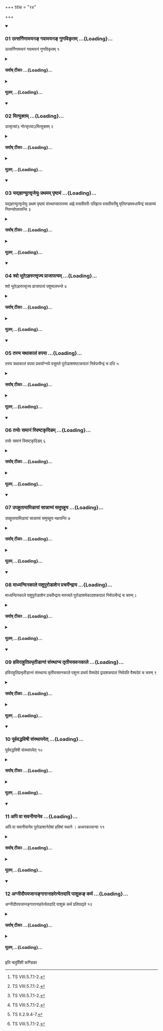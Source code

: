 +++
title = "२४"

+++

<div class="js_include" includetitle="true" newlevelforh1="3" unfilled url="/vedAH_yajuH/taittirIyam/sUtram/ApastambaH/shrautam/vishvAsa-prastutiH/21/24/01_utsargiNAmayana~N_gavAmayana~N_guNavikRtam.md">
<details open><summary><h3>01 उत्सर्गिणामयनङ् गवामयनङ् गुणविकृतम् ...{Loading}...</h3></summary>

उत्सर्गिणामयनं गवामयनं गुणविकृतम् १
</details>
</div>
<div class="js_include collapsed" newlevelforh1="4" title="सर्वाष् टीकाः" unfilled url="/vedAH_yajuH/taittirIyam/sUtram/ApastambaH/shrautam/sarvASh_TIkAH/21/24/01_utsargiNAmayana~N_gavAmayana~N_guNavikRtam.md">
<details><summary><h4>सर्वाष् टीकाः ...{Loading}...</h4></summary>
<details><summary>थिते</summary>

1. The Utsargiṇām ayanam i.e. a year long session of those who have abandoned (days) is a modified Gavāmayana.  
</details>
</details>
</div>
<div class="js_include collapsed" newlevelforh1="4" title="मूलम्" unfilled url="/vedAH_yajuH/taittirIyam/sUtram/ApastambaH/shrautam/mUlam/21/24/01_utsargiNAmayana~N_gavAmayana~N_guNavikRtam.md">
<details><summary><h4>मूलम् ...{Loading}...</h4></summary>

उत्सर्गिणामयनं गवामयनं गुणविकृतम् १
</details>
</div>
<div class="js_include" includetitle="true" newlevelforh1="3" unfilled url="/vedAH_yajuH/taittirIyam/sUtram/ApastambaH/shrautam/vishvAsa-prastutiH/21/24/02_mityuktam.md">
<details open><summary><h3>02 मित्युक्तम् ...{Loading}...</h3></summary>

उत्सृज्यां३ नोत्सृज्या३मित्युक्तम् २
</details>
</div>
<div class="js_include collapsed" newlevelforh1="4" title="सर्वाष् टीकाः" unfilled url="/vedAH_yajuH/taittirIyam/sUtram/ApastambaH/shrautam/sarvASh_TIkAH/21/24/02_mityuktam.md">
<details><summary><h4>सर्वाष् टीकाः ...{Loading}...</h4></summary>
<details><summary>थिते</summary>

2. It is said (in a Brāhmaṇa text) “Should I abandon or should I not"[^1].  

[^1]: TS VIII.5.7.1-2.  

</details>
</details>
</div>
<div class="js_include collapsed" newlevelforh1="4" title="मूलम्" unfilled url="/vedAH_yajuH/taittirIyam/sUtram/ApastambaH/shrautam/mUlam/21/24/02_mityuktam.md">
<details><summary><h4>मूलम् ...{Loading}...</h4></summary>

उत्सृज्यां३ नोत्सृज्या३मित्युक्तम् २
</details>
</div>
<div class="js_include" includetitle="true" newlevelforh1="3" unfilled url="/vedAH_yajuH/taittirIyam/sUtram/ApastambaH/shrautam/vishvAsa-prastutiH/21/24/03_yadyahAnyutsRjeyuH_prathamam_pRShThyaM.md">
<details open><summary><h3>03 यद्यहान्युत्सृजेयुः प्रथमम् पृष्ठ्यं ...{Loading}...</h3></summary>

यद्यहान्युत्सृजेयुः प्रथमं पृष्ठ्यं संस्थाप्यापरस्मा अह्ने वसतीवरीः परिहृत्य वसतीवरीषु मृत्पिण्डमवधायैन्द्रं सान्नाय्यं निरुप्योपवसन्ति ३
</details>
</div>
<div class="js_include collapsed" newlevelforh1="4" title="सर्वाष् टीकाः" unfilled url="/vedAH_yajuH/taittirIyam/sUtram/ApastambaH/shrautam/sarvASh_TIkAH/21/24/03_yadyahAnyutsRjeyuH_prathamam_pRShThyaM.md">
<details><summary><h4>सर्वाष् टीकाः ...{Loading}...</h4></summary>
<details><summary>थिते</summary>

3. If the performers abondon some days, then having completely established (performed) the first Pr̥ṣṭhya-six-day-period, having brought Vasatīvarī water for the next day, having placed a ball of clay, having taken out the material for Sāṁnāyya for Indra, they observe fast.  
</details>
</details>
</div>
<div class="js_include collapsed" newlevelforh1="4" title="मूलम्" unfilled url="/vedAH_yajuH/taittirIyam/sUtram/ApastambaH/shrautam/mUlam/21/24/03_yadyahAnyutsRjeyuH_prathamam_pRShThyaM.md">
<details><summary><h4>मूलम् ...{Loading}...</h4></summary>

यद्यहान्युत्सृजेयुः प्रथमं पृष्ठ्यं संस्थाप्यापरस्मा अह्ने वसतीवरीः परिहृत्य वसतीवरीषु मृत्पिण्डमवधायैन्द्रं सान्नाय्यं निरुप्योपवसन्ति ३
</details>
</div>
<div class="js_include" includetitle="true" newlevelforh1="3" unfilled url="/vedAH_yajuH/taittirIyam/sUtram/ApastambaH/shrautam/vishvAsa-prastutiH/21/24/04_shvo_bhUte-harutsRjya_prAjApatyam.md">
<details open><summary><h3>04 श्वो भूतेऽहरुत्सृज्य प्राजापत्यम् ...{Loading}...</h3></summary>

श्वो भूतेऽहरुत्सृज्य प्राजापत्यं पशुमालभन्ते ४
</details>
</div>
<div class="js_include collapsed" newlevelforh1="4" title="सर्वाष् टीकाः" unfilled url="/vedAH_yajuH/taittirIyam/sUtram/ApastambaH/shrautam/sarvASh_TIkAH/21/24/04_shvo_bhUte-harutsRjya_prAjApatyam.md">
<details><summary><h4>सर्वाष् टीकाः ...{Loading}...</h4></summary>
<details><summary>थिते</summary>

4. On the next day having abondoned one day they seize a victim for Prajāpati.  

</details>
</details>
</div>
<div class="js_include collapsed" newlevelforh1="4" title="मूलम्" unfilled url="/vedAH_yajuH/taittirIyam/sUtram/ApastambaH/shrautam/mUlam/21/24/04_shvo_bhUte-harutsRjya_prAjApatyam.md">
<details><summary><h4>मूलम् ...{Loading}...</h4></summary>

श्वो भूतेऽहरुत्सृज्य प्राजापत्यं पशुमालभन्ते ४
</details>
</div>
<div class="js_include" includetitle="true" newlevelforh1="3" unfilled url="/vedAH_yajuH/taittirIyam/sUtram/ApastambaH/shrautam/vishvAsa-prastutiH/21/24/05_tasya_yathAkAlaM_vapayA.md">
<details open><summary><h3>05 तस्य यथाकालं वपया ...{Loading}...</h3></summary>

तस्य यथाकालं वपया प्रचर्याग्नये वसुमते पुरोडाशमष्टाकपालं निर्वपत्यैन्द्रं च दधि ५
</details>
</div>
<div class="js_include collapsed" newlevelforh1="4" title="सर्वाष् टीकाः" unfilled url="/vedAH_yajuH/taittirIyam/sUtram/ApastambaH/shrautam/sarvASh_TIkAH/21/24/05_tasya_yathAkAlaM_vapayA.md">
<details><summary><h4>सर्वाष् टीकाः ...{Loading}...</h4></summary>
<details><summary>थिते</summary>

5. Having performed the ritual of offering of omentum in its proper time[^1] (the Adhvaryu) takes out the material of the sacrificial bread for Agni Vasumat and curd for Indra.  

[^1]: i.e, at the time of the Morning-pressing.  

</details>
</details>
</div>
<div class="js_include collapsed" newlevelforh1="4" title="मूलम्" unfilled url="/vedAH_yajuH/taittirIyam/sUtram/ApastambaH/shrautam/mUlam/21/24/05_tasya_yathAkAlaM_vapayA.md">
<details><summary><h4>मूलम् ...{Loading}...</h4></summary>

तस्य यथाकालं वपया प्रचर्याग्नये वसुमते पुरोडाशमष्टाकपालं निर्वपत्यैन्द्रं च दधि ५
</details>
</div>
<div class="js_include" includetitle="true" newlevelforh1="3" unfilled url="/vedAH_yajuH/taittirIyam/sUtram/ApastambaH/shrautam/vishvAsa-prastutiH/21/24/06_tayoH_samAnaM_sviShTakRdiDam.md">
<details open><summary><h3>06 तयोः समानं स्विष्टकृदिडम् ...{Loading}...</h3></summary>

तयोः समानं स्विष्टकृदिडम् ६
</details>
</div>
<div class="js_include collapsed" newlevelforh1="4" title="सर्वाष् टीकाः" unfilled url="/vedAH_yajuH/taittirIyam/sUtram/ApastambaH/shrautam/sarvASh_TIkAH/21/24/06_tayoH_samAnaM_sviShTakRdiDam.md">
<details><summary><h4>सर्वाष् टीकाः ...{Loading}...</h4></summary>
<details><summary>थिते</summary>

6. The Sviṣṭakr̥t and Iḍā rites for both of these offerings will be the same (common).  
</details>
</details>
</div>
<div class="js_include collapsed" newlevelforh1="4" title="मूलम्" unfilled url="/vedAH_yajuH/taittirIyam/sUtram/ApastambaH/shrautam/mUlam/21/24/06_tayoH_samAnaM_sviShTakRdiDam.md">
<details><summary><h4>मूलम् ...{Loading}...</h4></summary>

तयोः समानं स्विष्टकृदिडम् ६
</details>
</div>
<div class="js_include" includetitle="true" newlevelforh1="3" unfilled url="/vedAH_yajuH/taittirIyam/sUtram/ApastambaH/shrautam/vishvAsa-prastutiH/21/24/07_upahUtAyAmiDAyAM_sAnnAyyaM_samupahUya.md">
<details open><summary><h3>07 उपहूतायामिडायां सान्नाय्यं समुपहूय ...{Loading}...</h3></summary>

उपहूतायामिडायां सान्नाय्यं समुपहूय भक्षयन्ति ७
</details>
</div>
<div class="js_include collapsed" newlevelforh1="4" title="सर्वाष् टीकाः" unfilled url="/vedAH_yajuH/taittirIyam/sUtram/ApastambaH/shrautam/sarvASh_TIkAH/21/24/07_upahUtAyAmiDAyAM_sAnnAyyaM_samupahUya.md">
<details><summary><h4>सर्वाष् टीकाः ...{Loading}...</h4></summary>
<details><summary>थिते</summary>

7. After the Iḍā has been invoked, having invited each other they consume the Sāṁnāyya.  
</details>
</details>
</div>
<div class="js_include collapsed" newlevelforh1="4" title="मूलम्" unfilled url="/vedAH_yajuH/taittirIyam/sUtram/ApastambaH/shrautam/mUlam/21/24/07_upahUtAyAmiDAyAM_sAnnAyyaM_samupahUya.md">
<details><summary><h4>मूलम् ...{Loading}...</h4></summary>

उपहूतायामिडायां सान्नाय्यं समुपहूय भक्षयन्ति ७
</details>
</div>
<div class="js_include" includetitle="true" newlevelforh1="3" unfilled url="/vedAH_yajuH/taittirIyam/sUtram/ApastambaH/shrautam/vishvAsa-prastutiH/21/24/08_mAdhyandinakAle_pashupuroDAshena_pracharyendrAya.md">
<details open><summary><h3>08 माध्यन्दिनकाले पशुपुरोडाशेन प्रचर्येन्द्राय ...{Loading}...</h3></summary>

माध्यन्दिनकाले पशुपुरोडाशेन प्रचर्येन्द्राय मरुत्वते पुरोडाशमेकादशकपालं निर्वपत्यैन्द्रं च चरुम् ८
</details>
</div>
<div class="js_include collapsed" newlevelforh1="4" title="सर्वाष् टीकाः" unfilled url="/vedAH_yajuH/taittirIyam/sUtram/ApastambaH/shrautam/sarvASh_TIkAH/21/24/08_mAdhyandinakAle_pashupuroDAshena_pracharyendrAya.md">
<details><summary><h4>सर्वाष् टीकाः ...{Loading}...</h4></summary>
<details><summary>थिते</summary>

8. At the time of the mid-day (pressing), having performed (the offering of the animal-sacrificial bread he takes out the material of a sacrificial bread on the eleven potsherds for Indra Marutvat and rice-pap for Indra.  
</details>
</details>
</div>
<div class="js_include collapsed" newlevelforh1="4" title="मूलम्" unfilled url="/vedAH_yajuH/taittirIyam/sUtram/ApastambaH/shrautam/mUlam/21/24/08_mAdhyandinakAle_pashupuroDAshena_pracharyendrAya.md">
<details><summary><h4>मूलम् ...{Loading}...</h4></summary>

माध्यन्दिनकाले पशुपुरोडाशेन प्रचर्येन्द्राय मरुत्वते पुरोडाशमेकादशकपालं निर्वपत्यैन्द्रं च चरुम् ८
</details>
</div>
<div class="js_include" includetitle="true" newlevelforh1="3" unfilled url="/vedAH_yajuH/taittirIyam/sUtram/ApastambaH/shrautam/vishvAsa-prastutiH/21/24/09_havirAhutiprabhRtIDAntaM_saMsthApya_tRtIyasavanakAle.md">
<details open><summary><h3>09 हविराहुतिप्रभृतीडान्तं संस्थाप्य तृतीयसवनकाले ...{Loading}...</h3></summary>

हविराहुतिप्रभृतीडान्तं संस्थाप्य तृतीयसवनकाले पशुना प्रचर्य वैश्वदेवं द्वादशकपालं निर्वपति वैश्वदेवं च चरुम् ९
</details>
</div>
<div class="js_include collapsed" newlevelforh1="4" title="सर्वाष् टीकाः" unfilled url="/vedAH_yajuH/taittirIyam/sUtram/ApastambaH/shrautam/sarvASh_TIkAH/21/24/09_havirAhutiprabhRtIDAntaM_saMsthApya_tRtIyasavanakAle.md">
<details><summary><h4>सर्वाष् टीकाः ...{Loading}...</h4></summary>
<details><summary>थिते</summary>

9. Having completely established (performed) the ritual of these two offerings begining with the offering of Iḍā, having then performed (the ritual of the offering of the limbs of the) victims at the time of the third pressing, he takes out the material of the sacrificial bread on twelve potsherds for Viśvedevas and a rice-pap for Viśvedevas.  
</details>
</details>
</div>
<div class="js_include collapsed" newlevelforh1="4" title="मूलम्" unfilled url="/vedAH_yajuH/taittirIyam/sUtram/ApastambaH/shrautam/mUlam/21/24/09_havirAhutiprabhRtIDAntaM_saMsthApya_tRtIyasavanakAle.md">
<details><summary><h4>मूलम् ...{Loading}...</h4></summary>

हविराहुतिप्रभृतीडान्तं संस्थाप्य तृतीयसवनकाले पशुना प्रचर्य वैश्वदेवं द्वादशकपालं निर्वपति वैश्वदेवं च चरुम् ९
</details>
</div>
<div class="js_include" includetitle="true" newlevelforh1="3" unfilled url="/vedAH_yajuH/taittirIyam/sUtram/ApastambaH/shrautam/vishvAsa-prastutiH/21/24/10_pUrvavaddhaviShI_saMsthApayet.md">
<details open><summary><h3>10 पूर्ववद्धविषी संस्थापयेत् ...{Loading}...</h3></summary>

पूर्ववद्धविषी संस्थापयेत् १०
</details>
</div>
<div class="js_include collapsed" newlevelforh1="4" title="सर्वाष् टीकाः" unfilled url="/vedAH_yajuH/taittirIyam/sUtram/ApastambaH/shrautam/sarvASh_TIkAH/21/24/10_pUrvavaddhaviShI_saMsthApayet.md">
<details><summary><h4>सर्वाष् टीकाः ...{Loading}...</h4></summary>
<details><summary>थिते</summary>

10. He should compeletly establish (perform) these two offerings as earlier.[^1]  

[^1]: See Sūtra 9. Cf. TS VII.5. 6 and 5; cp. also JB II.393-395; TMB V.10.  
</details>
</details>
</div>
<div class="js_include collapsed" newlevelforh1="4" title="मूलम्" unfilled url="/vedAH_yajuH/taittirIyam/sUtram/ApastambaH/shrautam/mUlam/21/24/10_pUrvavaddhaviShI_saMsthApayet.md">
<details><summary><h4>मूलम् ...{Loading}...</h4></summary>

पूर्ववद्धविषी संस्थापयेत् १०
</details>
</div>
<div class="js_include" includetitle="true" newlevelforh1="3" unfilled url="/vedAH_yajuH/taittirIyam/sUtram/ApastambaH/shrautam/vishvAsa-prastutiH/21/24/11_api_vA_savanIyAneva.md">
<details open><summary><h3>11 अपि वा सवनीयानेव ...{Loading}...</h3></summary>

अपि वा सवनीयानेव पुरोडाशानेतेषां हविषां स्थाने । अध्वरकल्पान्वा ११
</details>
</div>
<div class="js_include collapsed" newlevelforh1="4" title="सर्वाष् टीकाः" unfilled url="/vedAH_yajuH/taittirIyam/sUtram/ApastambaH/shrautam/sarvASh_TIkAH/21/24/11_api_vA_savanIyAneva.md">
<details><summary><h4>सर्वाष् टीकाः ...{Loading}...</h4></summary>
<details><summary>थिते</summary>

11. Or instead of these offerings (one may offer) either the usual Savanīya-sacrificial breads[^1] or those mentioned in the Adhvarakalpa.[^2]  

[^1]: See XII.3.18ff.  

[^2]: TS II.2.9.4-7. 
</details>
</details>
</div>
<div class="js_include collapsed" newlevelforh1="4" title="मूलम्" unfilled url="/vedAH_yajuH/taittirIyam/sUtram/ApastambaH/shrautam/mUlam/21/24/11_api_vA_savanIyAneva.md">
<details><summary><h4>मूलम् ...{Loading}...</h4></summary>

अपि वा सवनीयानेव पुरोडाशानेतेषां हविषां स्थाने । अध्वरकल्पान्वा ११
</details>
</div>
<div class="js_include" includetitle="true" newlevelforh1="3" unfilled url="/vedAH_yajuH/taittirIyam/sUtram/ApastambaH/shrautam/vishvAsa-prastutiH/21/24/12_agnIdaupayajAnangArAnAharetyetadAdi_pAshuka~N_karma.md">
<details open><summary><h3>12 अग्नीदौपयजानङ्गारानाहरेत्येतदादि पाशुकङ् कर्म ...{Loading}...</h3></summary>

अग्नीदौपयजानङ्गारानाहरेत्येतदादि पाशुकं कर्म प्रतिपद्यते १२
</details>
</div>
<div class="js_include collapsed" newlevelforh1="4" title="सर्वाष् टीकाः" unfilled url="/vedAH_yajuH/taittirIyam/sUtram/ApastambaH/shrautam/sarvASh_TIkAH/21/24/12_agnIdaupayajAnangArAnAharetyetadAdi_pAshuka~N_karma.md">
<details><summary><h4>सर्वाष् टीकाः ...{Loading}...</h4></summary>
<details><summary>थिते</summary>

12. Then (the Adhvaryu) starts animal-sacrificial-ritual beginning with the order “Agnīdh, bring the burning coals for the by-offerings.”[^1]  

[^1]: See VII.26.8ff.  
</details>
</details>
</div>
<div class="js_include collapsed" newlevelforh1="4" title="मूलम्" unfilled url="/vedAH_yajuH/taittirIyam/sUtram/ApastambaH/shrautam/mUlam/21/24/12_agnIdaupayajAnangArAnAharetyetadAdi_pAshuka~N_karma.md">
<details><summary><h4>मूलम् ...{Loading}...</h4></summary>

अग्नीदौपयजानङ्गारानाहरेत्येतदादि पाशुकं कर्म प्रतिपद्यते १२
</details>
</div>





  
इति चतुर्विंशी कण्डिका 
